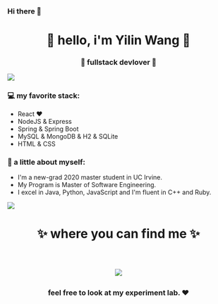 ### Hi there 👋

<!--
**dlwangyilin/dlwangyilin** is a ✨ _special_ ✨ repository because its `README.md` (this file) appears on your GitHub profile.

Here are some ideas to get you started:

- 🔭 I’m currently working on ...
- 🌱 I’m currently learning ...
- 👯 I’m looking to collaborate on ...
- 🤔 I’m looking for help with ...
- 💬 Ask me about ...
- 📫 How to reach me: ...
- 😄 Pronouns: ...
- ⚡ Fun fact: ...
-->

<h1 align="center"> 🤩 hello, i'm Yilin Wang 🤩 </h1>
<h3 align="center">🚀 fullstack devlover 🚀</h3>

<img src="https://yata-apix-a9caea66-ad78-425f-aa08-e292558ebb65.lss.locawebcorp.com.br/b7c7dbff38ae4f419c94ce8d2254b9d9.png"> 

### 💻 my favorite stack:
- React ❤
- NodeJS & Express
- Spring & Spring Boot
- MySQL & MongoDB & H2 & SQLite
- HTML & CSS

### 👧 a little about myself:
- I'm a new-grad 2020 master student in UC Irvine. 
- My Program is Master of Software Engineering.
- I excel in Java, Python, JavaScript and I'm fluent in C++ and Ruby. 

<img src="https://yata-apix-a9caea66-ad78-425f-aa08-e292558ebb65.lss.locawebcorp.com.br/b7c7dbff38ae4f419c94ce8d2254b9d9.png"> 

<h1 align="center">
✨ where you can find me ✨
  
  <p align="center"><br/>
   <a href="https://www.linkedin.com/in/yilin-wang-uci//">
    <img src="https://img.shields.io/badge/linkedin-yilin--wang-blue">
  </a>
  
</p>
</h1>

<h3 align="center"><strong> feel free to look at my experiment lab. ❤ </strong> </h3>

